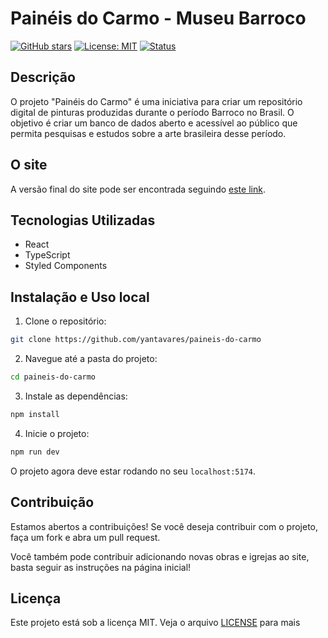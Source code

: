 # Painéis do Carmo - Museu Barroco

[![GitHub stars](https://img.shields.io/github/stars/yantavares/paineis-do-carmo)](https://shields.io/)
[![License: MIT](https://img.shields.io/badge/License-MIT-green.svg)](https://opensource.org/licenses/MIT)
[![Status](https://img.shields.io/badge/status-em_desenvolvimento-red)](https://opensource.org/licenses/MIT)

## Descrição

O projeto "Painéis do Carmo" é uma iniciativa para criar um repositório digital de pinturas produzidas durante o período Barroco no Brasil. O objetivo é criar um banco de dados aberto e acessível ao público que permita pesquisas e estudos sobre a arte brasileira desse período.

## O site

A versão final do site pode ser encontrada seguindo [este link](https://www.museubarroco.com).

## Tecnologias Utilizadas

- React
- TypeScript
- Styled Components

## Instalação e Uso local

1. Clone o repositório:

```bash
git clone https://github.com/yantavares/paineis-do-carmo
```

2. Navegue até a pasta do projeto:

```bash
cd paineis-do-carmo
```

3. Instale as dependências:

```bash
npm install
```

4. Inicie o projeto:

```bash
npm run dev
```

O projeto agora deve estar rodando no seu `localhost:5174`.

## Contribuição

Estamos abertos a contribuições! Se você deseja contribuir com o projeto, faça um fork e abra um pull request.

Você também pode contribuir adicionando novas obras e igrejas ao site, basta seguir as instruções na página inicial!

## Licença

Este projeto está sob a licença MIT. Veja o arquivo [LICENSE](LICENSE) para mais
